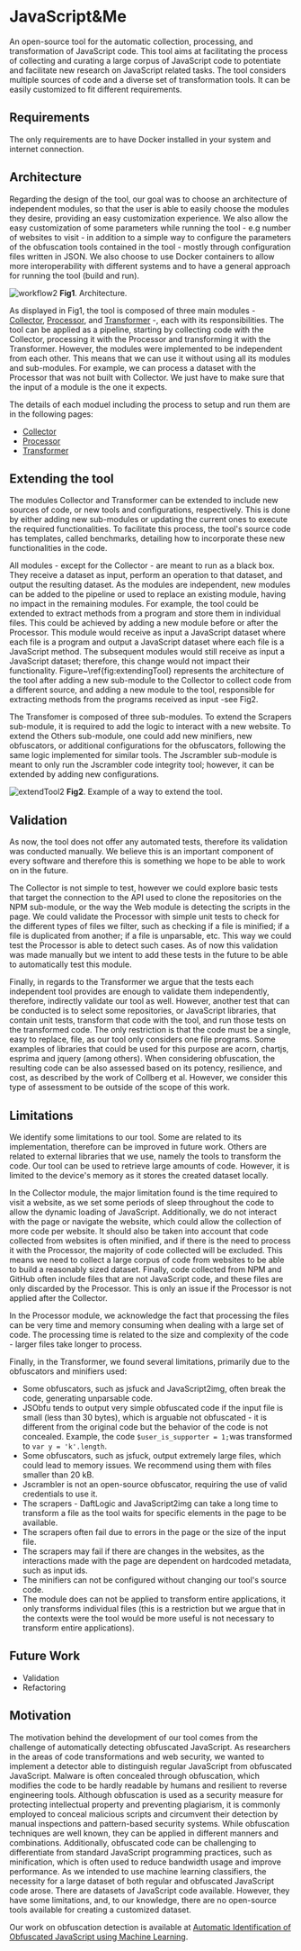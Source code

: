# JavaScript&Me

An open-source tool for the automatic collection, processing, and transformation of JavaScript code. This tool aims at facilitating the process of collecting and curating a large corpus of JavaScript code to potentiate and facilitate new research on JavaScript related tasks. The tool considers multiple sources of code and a diverse set of transformation tools. It can be easily customized to fit different requirements. 

## Requirements

The only requirements are to have Docker installed in your system and internet connection.


## Architecture

Regarding the design of the tool, our goal was to choose an architecture of independent modules, so that the user is able to easily choose the modules they desire, providing an easy customization experience. We also allow the easy customization of some parameters while running the tool - e.g number of websites to visit - in addition to a simple way to configure the parameters of the obfuscation tools contained in the tool - mostly through configuration files written in JSON. We also choose to use Docker containers to allow more interoperability with different systems and to have a general approach for running the tool (build and run).

![workflow2](https://user-images.githubusercontent.com/36470825/171258994-e4f73d86-8e73-4e81-a4ac-1fa91baed97c.png)
**Fig1**. Architecture.

As displayed in Fig1, the tool is composed of three main modules - [Collector](./collect/README.md), [Processor](./process/README.md), and [Transformer](./transform/README.md) -, each with its responsibilities. The tool can be applied as a pipeline, starting by collecting code with the Collector, processing it with the Processor and transforming it with the Transformer. However, the modules were implemented to be independent from each other. This means that we can use it without using all its modules and sub-modules. For example, we can  process a dataset with the Processor that was not built with Collector. We just have to make sure that the input of a module is the one it expects.

The details of each moduel including the process to setup and run them are in the following pages:
* [Collector](./collect/README.md)
* [Processor](./process/README.md)
* [Transformer](./transform/README.md)



## Extending the tool

The modules Collector and Transformer can be extended to include new sources of code, or new tools and configurations, respectively. This is done by either adding new sub-modules or updating the current ones to execute the required functionalities. To facilitate this process, the tool's source code has templates, called benchmarks, detailing how to incorporate these new functionalities in the code.

All modules - except for the Collector - are meant to run as a black box. They receive a dataset as input, perform an operation to that dataset, and output the resulting dataset. As the modules are independent, new modules can be added to the pipeline or used to replace an existing module, having no impact in the remaining modules. For example, the tool could be extended to extract methods from a program and store them in individual files. This could be achieved by adding a new module before or after the Processor. This module would receive as input a JavaScript dataset where each file is a program and output a JavaScript dataset where each file is a JavaScript method. The subsequent modules would still receive as input a JavaScript dataset; therefore, this change would not impact their functionality. Figure~\ref{fig:extendingTool} represents the architecture of the tool after adding a new sub-module to the Collector to collect code from a different source, and adding a new module to the tool, responsible for extracting methods from the programs received as input -see Fig2.

The Transfomer is composed of three sub-modules. To extend the Scrapers sub-module, it is required to add the logic to interact with a new website. To extend the Others sub-module, one could add new minifiers, new obfuscators, or additional configurations for the obfuscators, following the same logic implemented for similar tools. The Jscrambler sub-module is meant to only run the Jscrambler code integrity tool; however, it can be extended by adding new configurations.

![extendTool2](https://user-images.githubusercontent.com/36470825/171259557-6b525176-edb7-4b41-96a4-4387f8b1af24.png)
**Fig2**. Example of a way to extend the tool.

## Validation

As now, the tool does not offer any automated tests, therefore its validation was conducted manually. We believe this is an important component of every software and therefore this is something we hope to be able to work on in the future.

The Collector is not simple to test, however we could explore basic tests that target the connection to the API used to clone the repositories on the NPM sub-module, or the way the Web module is detecting the scripts in the page. We could validate the Processor with simple unit tests to check for the different types of files we filter, such as checking if a file is minified; if a file is duplicated from another; if a file is unparsable, etc. This way we could test the Processor is able to detect such cases. As of now this validation was made manually but we intent to add these tests in the future to be able to automatically test this module.

Finally, in regards to the Transformer we argue that the tests each independent tool provides are enough to validate them independently, therefore, indirectly validate our tool as well. However, another test that can be conducted is to select some repositories, or JavaScript libraries, that contain unit tests, transform that code with the tool, and run those tests on the transformed code. The only restriction is that the code must be a single, easy to replace, file, as our tool only considers one file programs. Some examples of libraries that could be used for this purpose are acorn, chartjs, esprima and jquery (among others). When considering obfuscation, the resulting code can be also assessed based on its potency, resilience, and cost, as described by the work of Collberg et al. However, we consider this type of assessment to be outside of the scope of this work.


## Limitations

We identify some limitations to our tool. Some are related to its implementation, therefore can be improved in future work. Others are related to external libraries that we use, namely the tools to transform the code. Our tool can be used to retrieve large amounts of code. However, it is limited to the device's memory as it stores the created dataset locally.

In the Collector module, the major limitation found is the time required to visit a website, as we set some periods of sleep throughout the code to allow the dynamic loading of JavaScript. Additionally, we do not interact with the page or navigate the website, which could allow the collection of more code per website. It should also be taken into account that code collected from websites is often minified, and if there is the need to process it with the Processor, the majority of code collected will be excluded. This means we need to collect a large corpus of code from websites to be able to build a reasonably sized dataset. Finally, code collected from NPM and GitHub often include files that are not JavaScript code, and these files are only discarded by the Processor. This is only an issue if the Processor is not applied after the Collector.

In the Processor module, we acknowledge the fact that processing the files can be very time and memory consuming when dealing with a large set of code. The processing time is related to the size and complexity of the code - larger files take longer to process.

Finally, in the Transformer, we found several limitations, primarily due to the obfuscators and minifiers used:

* Some obfuscators, such as jsfuck and JavaScript2img, often break the code, generating unparsable code.
* JSObfu tends to output very simple obfuscated code if the input file is small (less than 30 bytes), which is arguable not obfuscated - it is different from the original code but the behavior of the code is not concealed. Example, the code `$user_is_supporter = 1;`was transformed to `var y = 'k'.length`.
* Some obfuscators, such as jsfuck, output extremely large files, which could lead to memory issues. We recommend using them with files smaller than 20 kB.
* Jscrambler is not an open-source obfuscator, requiring the use of valid credentials to use it.
* The scrapers - DaftLogic and JavaScript2img can take a long time to transform a file as the tool waits for specific elements in the page to be available.
* The scrapers often fail due to errors in the page or the size of the input file.
* The scrapers may fail if there are changes in the websites, as the interactions made with the page are dependent on hardcoded metadata, such as input ids. 
* The minifiers can not be configured without changing our tool's source code.
* The module does can not be applied to transform entire applications, it only transforms individual files (this is a restriction but we argue that in the contexts were the tool would be more useful is not necessary to transform entire applications).

## Future Work

* Validation
* Refactoring


## Motivation

The motivation behind the development of our tool comes from the challenge of automatically detecting obfuscated JavaScript. As researchers in the areas of code transformations and web security, we wanted to implement a detector able to distinguish regular JavaScript from obfuscated JavaScript.  Malware is often concealed through obfuscation, which modifies the code to be hardly readable by humans and resilient to reverse engineering tools. Although obfuscation is used as a security measure for protecting intellectual property and preventing plagiarism, it is commonly employed to conceal malicious scripts and circumvent their detection by manual inspections and pattern-based security systems.  While obfuscation techniques are well known, they can be applied in different manners and combinations. Additionally, obfuscated code can be challenging to differentiate from standard JavaScript programming practices, such as minification, which is often used to reduce bandwidth usage and improve performance. 
As we intended to use machine learning classifiers, the necessity for a large dataset of both regular and obfuscated JavaScript code arose. There are datasets of JavaScript code available. However, they have some limitations, and, to our knowledge, there are no open-source tools available for creating a customized dataset.

Our work on obfuscation detection is available at [Automatic Identification of Obfuscated JavaScript using Machine Learning](https://repositorio-aberto.up.pt/bitstream/10216/135504/2/487162.pdf).



